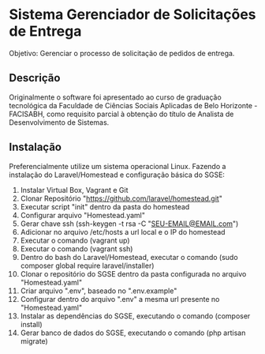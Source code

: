 # Sistema Gerenciador de Solicitações de Entrega
Objetivo: Gerenciar o processo de solicitação de pedidos de entrega.

## Descrição
Originalmente o software foi apresentado ao curso de graduação tecnológica da Faculdade de Ciências Sociais Aplicadas de Belo Horizonte - FACISABH, como requisito parcial à obtenção do título de Analista de Desenvolvimento de Sistemas.

## Instalação
Preferencialmente utilize um sistema operacional Linux.
Fazendo a instalação do Laravel/Homestead e configuração básica do SGSE:
1. Instalar Virtual Box, Vagrant e Git
2. Clonar Repositório "https://github.com/laravel/homestead.git"
3. Executar script "init" dentro da pasta do homestead
4. Configurar arquivo "Homestead.yaml"
5. Gerar chave ssh (ssh-keygen -t rsa -C "SEU-EMAIL@EMAIL.com")
6. Adicionar no arquivo /etc/hosts a url local e o IP do homestead
7. Executar o comando (vagrant up)
8. Executar o comando (vagrant ssh)
9. Dentro do bash do Laravel/Homestead, executar o comando (sudo composer global require laravel/installer)
10. Clonar o repositório do SGSE dentro da pasta configurada no arquivo "Homestead.yaml"
11. Criar arquivo ".env", baseado no ".env.example"
12. Configurar dentro do arquivo ".env" a mesma url presente no "Homestead.yaml"
13. Instalar as dependências do SGSE, executando o comando (composer install)
14. Gerar banco de dados do SGSE, executando o comando (php artisan migrate)
